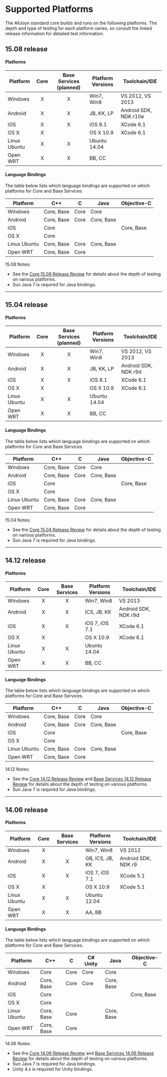 # Supported Platforms

The AllJoyn standard core builds and runs on the following platforms. The depth
and type of testing for each platform varies, so consult the linked release
information for detailed test information.

## 15.08 release

#### Platforms

| Platform     | Core | Base Services (planned) | Platform Versions | Toolchain/IDE        |
|--------------|:----:|:-----------------:|-------------------|-----------------------|
| Windows      |  X   |         X         | Win7, Win8        | VS 2012, VS 2013      |
| Android      |  X   |         X         | JB, KK, LP        | Android SDK, NDK r10e |
| iOS          |  X   |         X         | iOS 8.1           | XCode 6.1             |
| OS X         |  X   |                   | OS X 10.9         | XCode 6.1             |
| Linux Ubuntu |  X   |         X         | Ubuntu 14.04      |                       |
| Open WRT     |  X   |         X         | BB, CC            | <br>                  |


#### Language Bindings

The table below lists which language bindings are supported on which platforms
for Core and Base Services

| Platform     | C++         | C    | Java        | Objective-C |
|--------------|-------------|------|-------------|-------------|
| Windows      | Core, Base  | Core | Core        |             |
| Android      | Core, Base  | Core | Core, Base  |             |
| iOS          | Core        |      |             | Core, Base  |
| OS X         | Core        |      |             |             |
| Linux Ubuntu | Core, Base  | Core | Core, Base  |             |
| Open WRT     | Core, Base  | Core |             | <br>        |

15.08 Notes:
* See the [Core 15.08 Release Review](https://wiki.allseenalliance.org/core/core_15.08_release_review) for details about the depth of testing on various platforms.
* Sun Java 7 is required for Java bindings.

---
## 15.04 release

#### Platforms

| Platform     | Core | Base Services (planned) | Platform Versions | Toolchain/IDE        |
|--------------|:----:|:-----------------:|-------------------|----------------------|
| Windows      |  X   |         X         | Win7, Win8        | VS 2012, VS 2013     |
| Android      |  X   |         X         | JB, KK, LP        | Android SDK, NDK r9d |
| iOS          |  X   |         X         | iOS 8.1           | XCode 6.1            |
| OS X         |  X   |                   | OS X 10.9         | XCode 6.1            |
| Linux Ubuntu |  X   |         X         | Ubuntu 14.04      |                      |
| Open WRT     |  X   |         X         | BB, CC            | <br>                 |


#### Language Bindings

The table below lists which language bindings are supported on which platforms
for Core and Base Services

| Platform     | C++         | C    | Java        | Objective-C |
|--------------|-------------|------|-------------|-------------|
| Windows      | Core, Base  | Core | Core        |             |
| Android      | Core, Base  | Core | Core, Base  |             |
| iOS          | Core        |      |             | Core, Base  |
| OS X         | Core        |      |             |             |
| Linux Ubuntu | Core, Base  | Core | Core, Base  |             |
| Open WRT     | Core, Base  | Core |             | <br>        |

15.04 Notes:
* See the [Core 15.04 Release Review](https://wiki.allseenalliance.org/core/core_15.04_release_review) for details about the depth of testing on various platforms.
* Sun Java 7 is required for Java bindings.

---
## 14.12 release

#### Platforms

| Platform     | Core | Base Services | Platform Versions | Toolchain/IDE        |
|--------------|:----:|:-------------:|-------------------|----------------------|
| Windows      |  X   |      X        | Win7, Win8        | VS 2013              |
| Android      |  X   |      X        | ICS, JB, KK       | Android SDK, NDK r9d |
| iOS          |  X   |      X        | iOS 7, iOS 7.1    | XCode 6.1            |
| OS X         |  X   |               | OS X 10.9         | XCode 6.1            |
| Linux Ubuntu |  X   |      X        | Ubuntu 14.04      |                      |
| Open WRT     |  X   |      X        | BB, CC            | <br>                 |

#### Language Bindings

The table below lists which language bindings are supported on which platforms
for Core and Base Services.

| Platform     | C++         | C    | Java        | Objective-C |
|--------------|-------------|------|-------------|-------------|
| Windows      | Core, Base  | Core | Core        |             |
| Android      | Core, Base  | Core | Core, Base  |             |
| iOS          | Core        |      |             | Core, Base  |
| OS X         | Core        |      |             |             |
| Linux Ubuntu | Core, Base  | Core | Core, Base  |             |
| Open WRT     | Core, Base  | Core |             | <br>        |

14.12 Notes:
* See the [Core 14.12 Release Review](https://wiki.allseenalliance.org/core/core_14.12_release_review) and [Base Services 14.12 Release Review](https://wiki.allseenalliance.org/baseservices/base_services_14.12_release_review) for details about the depth of testing on various platforms.
* Sun Java 7 is required for Java bindings.

---
## 14.06 release

#### Platforms

| Platform     | Core | Base Services | Platform Versions | Toolchain/IDE       |
|--------------|:----:|:-------------:|-------------------|---------------------|
| Windows      |  X   |               | Win7, Win8        | VS 2012             |
| Android      |  X   |      X        | GB, ICS, JB, KK   | Android SDK, NDK r9 |
| iOS          |  X   |      X        | iOS 7, iOS 7.1    | XCode 5.1           |
| OS X         |  X   |               | OS X 10.9         | XCode 5.1           |
| Linux Ubuntu |  X   |      X        | Ubuntu 12.04      |                     |
| Open WRT     |  X   |      X        | AA, BB            | <br>                |

#### Language Bindings

The table below lists which language bindings are supported on which platforms
for Core and Base Services.

| Platform     | C++         | C    | C# Unity | Java        | Objective-C |
|--------------|-------------|------|----------|-------------|-------------|
| Windows      | Core        | Core | Core     | Core        |             |
| Android      | Core, Base  | Core | Core     | Core, Base  |             |
| iOS          | Core        |      |          |             | Core, Base  |
| OS X         | Core        |      |          |             |             |
| Linux Ubuntu | Core, Base  | Core |          | Core, Base  |             |
| Open WRT     | Core, Base  | Core |          |             | <br>        |

14.06 Notes:
* See the [Core 14.06 Release Review](https://wiki.allseenalliance.org/core/core_14.06_release_review) and [Base Services 14.06 Release Review](https://wiki.allseenalliance.org/baseservices/base_services_14.06_release_review) for details about the depth of testing on various platforms.
* Sun Java 7 is required for Java bindings.
* Unity 4.x is required for Unity bindings.
